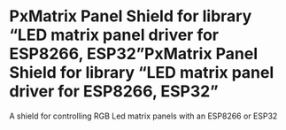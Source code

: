 # PxMatrix Panel Shield for library “LED matrix panel driver for ESP8266, ESP32”PxMatrix Panel Shield for library “LED matrix panel driver for ESP8266, ESP32”
A shield for controlling RGB Led matrix panels with an ESP8266 or ESP32